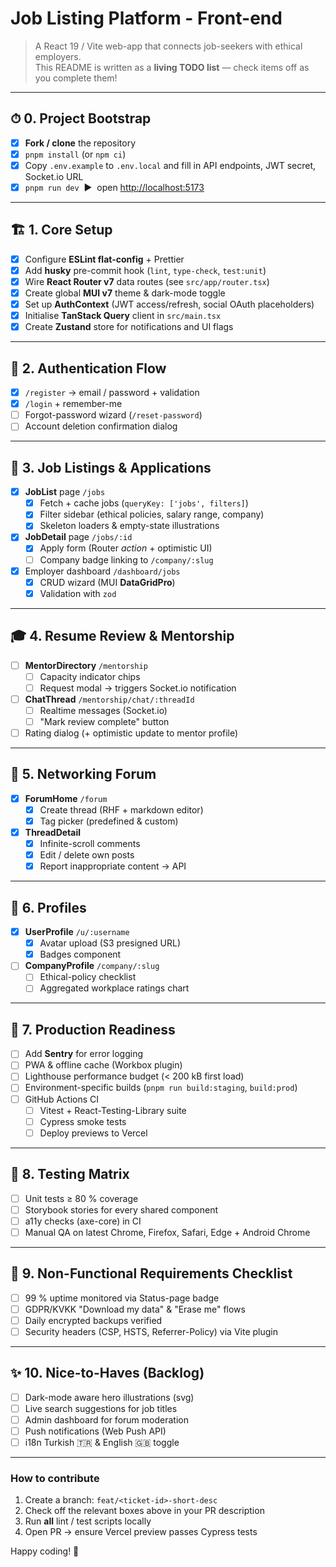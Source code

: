 # Job Listing Platform - Front-end

> A React 19 / Vite web-app that connects job-seekers with ethical employers.  
> This README is written as a **living TODO list** — check items off as you complete them!

---

## ⏱  0. Project Bootstrap

- [x] **Fork / clone** the repository  
- [x] `pnpm install` (or `npm ci`)  
- [x] Copy `.env.example` to `.env.local` and fill in API endpoints, JWT secret, Socket.io URL  
- [x] `pnpm run dev` &nbsp;▶︎ &nbsp;open <http://localhost:5173>  

---

## 🏗  1. Core Setup

- [x] Configure **ESLint flat-config** + Prettier  
- [x] Add **husky** pre-commit hook (`lint`, `type-check`, `test:unit`)  
- [x] Wire **React Router v7** data routes (see `src/app/router.tsx`)  
- [x] Create global **MUI v7** theme & dark-mode toggle  
- [x] Set up **AuthContext** (JWT access/refresh, social OAuth placeholders)  
- [x] Initialise **TanStack Query** client in `src/main.tsx`  
- [x] Create **Zustand** store for notifications and UI flags  

---

## 🔑  2. Authentication Flow

- [x] `/register` → email / password + validation  
- [x] `/login` + remember-me  
- [ ] Forgot-password wizard (`/reset-password`)  
- [ ] Account deletion confirmation dialog  

---

## 📄  3. Job Listings & Applications

- [x] **JobList** page `/jobs`  
  - [x] Fetch + cache jobs (`queryKey: ['jobs', filters]`)  
  - [x] Filter sidebar (ethical policies, salary range, company)  
  - [x] Skeleton loaders & empty-state illustrations  
- [x] **JobDetail** page `/jobs/:id`  
  - [x] Apply form (Router *action* + optimistic UI)  
  - [ ] Company badge linking to `/company/:slug`  
- [x] Employer dashboard `/dashboard/jobs`  
  - [x] CRUD wizard (MUI **DataGridPro**)  
  - [x] Validation with `zod`  

---

## 🎓  4. Resume Review & Mentorship

- [ ] **MentorDirectory** `/mentorship`  
  - [ ] Capacity indicator chips  
  - [ ] Request modal → triggers Socket.io notification  
- [ ] **ChatThread** `/mentorship/chat/:threadId`  
  - [ ] Realtime messages (Socket.io)  
  - [ ] "Mark review complete" button  
- [ ] Rating dialog (+ optimistic update to mentor profile)  

---

## 💬  5. Networking Forum

- [x] **ForumHome** `/forum`  
  - [x] Create thread (RHF + markdown editor)  
  - [x] Tag picker (predefined & custom)  
- [x] **ThreadDetail**  
  - [x] Infinite-scroll comments  
  - [x] Edit / delete own posts  
  - [x] Report inappropriate content → API  

---

## 🏢  6. Profiles

- [x] **UserProfile** `/u/:username`  
  - [x] Avatar upload (S3 presigned URL)  
  - [x] Badges component  
- [ ] **CompanyProfile** `/company/:slug`  
  - [ ] Ethical-policy checklist  
  - [ ] Aggregated workplace ratings chart  

---

## 🚀  7. Production Readiness

- [ ] Add **Sentry** for error logging  
- [ ] PWA & offline cache (Workbox plugin)  
- [ ] Lighthouse performance budget (< 200 kB first load)  
- [ ] Environment-specific builds (`pnpm run build:staging`, `build:prod`)  
- [ ] GitHub Actions CI  
  - [ ] Vitest + React-Testing-Library suite  
  - [ ] Cypress smoke tests  
  - [ ] Deploy previews to Vercel  

---

## 🧪  8. Testing Matrix

- [ ] Unit tests ≥ 80 % coverage  
- [ ] Storybook stories for every shared component  
- [ ] a11y checks (axe-core) in CI  
- [ ] Manual QA on latest Chrome, Firefox, Safari, Edge + Android Chrome  

---

## 📌  9. Non-Functional Requirements Checklist

- [ ] 99 % uptime monitored via Status-page badge  
- [ ] GDPR/KVKK "Download my data" & "Erase me" flows  
- [ ] Daily encrypted backups verified  
- [ ] Security headers (CSP, HSTS, Referrer-Policy) via Vite plugin  

---

## ✨  10. Nice-to-Haves (Backlog)

- [ ] Dark-mode aware hero illustrations (svg)  
- [ ] Live search suggestions for job titles  
- [ ] Admin dashboard for forum moderation  
- [ ] Push notifications (Web Push API)  
- [ ] i18n Turkish 🇹🇷 & English 🇬🇧 toggle  

---

### How to contribute

1. Create a branch: `feat/<ticket-id>-short-desc`  
2. Check off the relevant boxes above in your PR description  
3. Run **all** lint / test scripts locally  
4. Open PR → ensure Vercel preview passes Cypress tests  

Happy coding! 🎉
